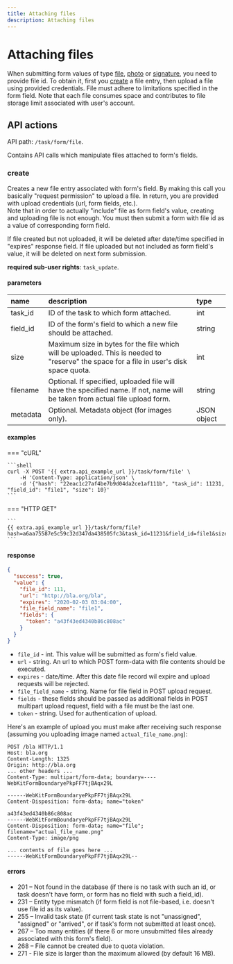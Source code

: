 ```yaml
---
title: Attaching files
description: Attaching files
---
```


# Attaching files

When submitting form values of type [file](../../form/field-types.md#file), [photo](../../form/field-types.md#photo) or
[signature](../../form/field-types.md#signature), you need to provide file id. To obtain it, first you [create](#create) 
a file entry, then upload a file using provided credentials. File must adhere to limitations specified in the form field.
Note that each file consumes space and contributes to file storage limit associated with user's account.

## API actions

API path: `/task/form/file`.

Contains API calls which manipulate files attached to form's fields.

### create

Creates a new file entry associated with form's field. By making this call you basically "request permission" to upload
 a file. In return, you are provided with upload credentials (url, form fields, etc.).<br>
Note that in order to actually "include" file as form field's value, creating and uploading file is not enough.
 You must then submit a form with file id as a value of corresponding form field.

If file created but not uploaded, it will be deleted after date/time specified in "expires" response field.
 If file uploaded but not included as form field's value, it will be deleted on next form submission.

**required sub-user rights**: `task_update`.

#### parameters

| name | description | type |
| :--- | :--- | :--- |
| task_id | ID of the task to which form attached. | int |
| field_id | ID of the form's field to which a new file should be attached. | string |
| size | Maximum size in bytes for the file which will be uploaded. This is needed to "reserve" the space for a file in user's disk space quota. | int |
| filename | Optional. If specified, uploaded file will have the specified name. If not, name will be taken from actual file upload form. | string |
| metadata | Optional. Metadata object (for images only). | JSON object |

#### examples

=== "cURL"

    ```shell
    curl -X POST '{{ extra.api_example_url }}/task/form/file' \
        -H 'Content-Type: application/json' \ 
        -d '{"hash": "22eac1c27af4be7b9d04da2ce1af111b", "task_id": 11231, "field_id": "file1", "size": 10}'
    ```

=== "HTTP GET"

    ```
    {{ extra.api_example_url }}/task/form/file?hash=a6aa75587e5c59c32d347da438505fc3&task_id=11231&field_id=file1&size=10
    ```

#### response

```json
{
  "success": true,
  "value": {
    "file_id": 111,
    "url": "http://bla.org/bla",
    "expires": "2020-02-03 03:04:00",
    "file_field_name": "file1",
    "fields": {
      "token": "a43f43ed4340b86c808ac"
    }
  }
}
```

* `file_id` - int. This value will be submitted as form's field value.
* `url` - string. An url to which POST form-data with file contents should be executed.
* `expires` - date/time. After this date file record wil expire and upload requests will be rejected.
* `file_field_name` - string. Name for file field in POST upload request.
* `fields` - these fields should be passed as additional fields in POST multipart upload request, field with a file 
must be the last one.
* `token` - string. Used for authentication of upload.

Here's an example of upload you must make after receiving such response (assuming you uploading image named `actual_file_name.png`):

```  
POST /bla HTTP/1.1
Host: bla.org
Content-Length: 1325
Origin: http://bla.org
... other headers ...
Content-Type: multipart/form-data; boundary=----WebKitFormBoundaryePkpFF7tjBAqx29L

------WebKitFormBoundaryePkpFF7tjBAqx29L
Content-Disposition: form-data; name="token"

a43f43ed4340b86c808ac
------WebKitFormBoundaryePkpFF7tjBAqx29L
Content-Disposition: form-data; name="file"; filename="actual_file_name.png"
Content-Type: image/png

... contents of file goes here ...
------WebKitFormBoundaryePkpFF7tjBAqx29L--
```

#### errors

* 201 – Not found in the database (if there is no task with such an id, or task doesn't have form, or form has no
 field with such a field_id).
* 231 – Entity type mismatch (if form field is not file-based, i.e. doesn't use file id as its value).
* 255 – Invalid task state (if current task state is not "unassigned", "assigned" or "arrived", or if task's form 
not submitted at least once).
* 267 – Too many entities (if there 6 or more unsubmitted files already associated with this form's field).
* 268 – File cannot be created due to quota violation.
* 271 - File size is larger than the maximum allowed (by default 16 MB).
